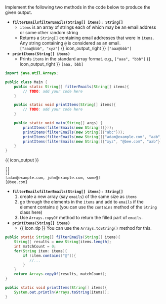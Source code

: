 <panel type="dark" header="###  <small><small>{{ icon_important }} [Key Exercise] `filterEmails` method</small></small>" expanded >
<question>

Implement the following two methods in the code below to produce the given output.
* **`filterEmailsfilterEmails(String[] items): String[]`**
  * `items` is an array of strings each of which may be an email address or some other random string
  * Returns a `String[]` containing email addresses that were in `items`. Any string containing `@` is considered as an email.<br>
  `["aaa@bbb", "xyz"]` {{ icon_output_right }} `["aaa@bbb"]`
* **`printItems(String[] items)`**
  * Prints `items` in the standard array format. e.g., `["aaa", "bbb"]` {{ icon_output_right }} `[aaa, bbb]`


```java
import java.util.Arrays;

public class Main {
    public static String[] filterEmails(String[] items){
        // TODO: add your code here
    }

    public static void printItems(String[] items){
        // TODO: add your code here
    }

    public static void main(String[] args) {
        printItems(filterEmails(new String[]{}));
        printItems(filterEmails(new String[]{"abc"}));
        printItems(filterEmails(new String[]{"adam@example.com", "aab", "john@example.com", "some@"}));
        printItems(filterEmails(new String[]{"xyz", "@bee.com", "aab"}));
    }
}
```
{{ icon_output }}
```
[]
[]
[adam@example.com, john@example.com, some@]
[@bee.com]

```

<div slot="hint">

* **`filterEmailsfilterEmails(String[] items): String[]`**
  1. create a new array (say `emails`) of the same size as `items`
  1. go through the elements in the `items` and add to `emails` if the element contains `@` (you can use the `contains` method of the `String` class here)
  1. Use `Arrays.copyOf` method to return the filled part of `emails`.
* **`printItems(String[] items)`**
  * {{ icon_tip }} You can use the `Arrays.toString()` method for this.

<panel type="seamless" header="Partial solution">

```java
public static String[] filterEmails(String[] items){
    String[] results = new String[items.length];
    int matchCount = 0;
    for(String item: items){
        if (item.contains("@")){
           //...
        }
    }
    return Arrays.copyOf(results, matchCount);
}

public static void printItems(String[] items){
    System.out.println(Arrays.toString(items));
}
```
</panel>

</div>
</question>
</panel>
